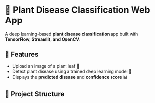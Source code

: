 # 🌿 Plant Disease Classification Web App

A deep learning-based **plant disease classification** app built with **TensorFlow, Streamlit, and OpenCV**.

## 🚀 Features
- Upload an image of a plant leaf 🍃
- Detect plant disease using a trained deep learning model 🤖
- Displays the **predicted disease** and **confidence score** 📊

## 📂 Project Structure
